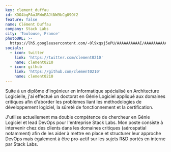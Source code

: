 ```yaml
---
key: clement_duffau
id: XDO4bqPAuJRWnEAJtNW9bCg09Of2
feature: false
name: Clément Duffau
company: Stack Labs
city: 'Toulouse, France'
photoURL: >-
  https://lh5.googleusercontent.com/-0l9xqsj5ePU/AAAAAAAAAAI/AAAAAAAAAAU/B8FhYLeXuaU/photo.jpg
socials:
  - icon: twitter
    link: 'https://twitter.com/clement0210'
    name: clement0210
  - icon: github
    link: 'https://github.com/clement0210'
    name: clement0210
---
```

Suite à un diplôme d'ingénieur en informatique spécialisé en Architecture Logicielle, j'ai effectué un doctorat en Génie Logiciel appliqué aux domaines critiques afin d'aborder les problèmes liant les méthodologies de développement logiciel, la sûreté de fonctionnement et la certification. 

J'utilise actuellement ma double compétence de chercheur en Génie Logiciel et lead DevOps pour l'entreprise Stack Labs. 
Mon poste consiste à intervenir chez des clients dans les domaines critiques (aérospatial notamment) afin de les aider à mettre en place et structurer leur approche DevOps mais également à être pro-actif sur les sujets R&D portés en interne par Stack Labs.